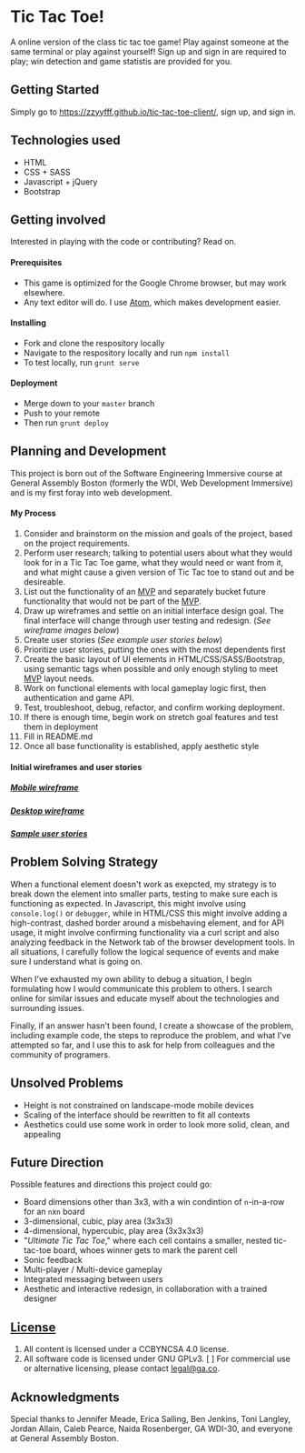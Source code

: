 # Tic Tac Toe!

A online version of the class tic tac toe game! Play against someone at the same terminal or play against yourself! Sign up and sign in are required to play; win detection and game statistis are provided for you.

## Getting Started

Simply go to https://zzyyfff.github.io/tic-tac-toe-client/, sign up, and sign in.

## Technologies used

+ HTML
+ CSS + SASS
+ Javascript + jQuery
+ Bootstrap

## Getting involved

Interested in playing with the code or contributing? Read on.

#### Prerequisites

+ This game is optimized for the Google Chrome browser, but may work elsewhere.
+ Any text editor will do. I use [Atom](https://atom.io/), which makes development easier.

#### Installing

+ Fork and clone the respository locally
+ Navigate to the respository locally and run `npm install`
+ To test locally, run `grunt serve`

#### Deployment

+ Merge down to your `master` branch
+ Push to your remote
+ Then run `grunt deploy`

## Planning and Development

This project is born out of the Software Engineering Immersive course at General Assembly Boston (formerly the WDI, Web Development Immersive) and is my first foray into web development.

#### My Process

1. Consider and brainstorm on the mission and goals of the project, based on the project requirements.
2. Perform user research; talking to potential users about what they would look for in a Tic Tac Toe game, what they would need or want from it, and what might cause a given version of Tic Tac toe to stand out and be desireable.
3. List out the functionality of an [MVP](https://en.wikipedia.org/wiki/Minimum_viable_product) and separately bucket future functionality that would not be part of the [MVP](https://en.wikipedia.org/wiki/Minimum_viable_product).
4. Draw up wireframes and settle on an initial interface design goal. The final interface will change through user testing and redesign. (*See wireframe images below*)
5. Create user stories (*See example user stories below*)
6. Prioritize user stories, putting the ones with the most dependents first
7. Create the basic layout of UI elements in HTML/CSS/SASS/Bootstrap, using semantic tags when possible and only enough styling to meet [MVP](https://en.wikipedia.org/wiki/Minimum_viable_product) layout needs.
8. Work on functional elements with local gameplay logic first, then authentication and game API.
9. Test, troubleshoot, debug, refactor, and confirm working deployment.
10. If there is enough time, begin work on stretch goal features and test them in deployment
11. Fill in README.md
12. Once all base functionality is established, apply aesthetic style

#### Initial wireframes and user stories
##### [Mobile wireframe](https://i.imgur.com/b68mnCm.jpg "Tic Tac Toe - mobile wireframe")
##### [Desktop wireframe](https://i.imgur.com/GOjCzei.jpg "Tic Tac Toe - desktop wireframe")

##### [Sample user stories](USERSTORIES.md)

## Problem Solving Strategy

When a functional element doesn't work as exepcted, my strategy is to break down the element into smaller parts, testing to make sure each is functioning as expected. In Javascript, this might involve using `console.log()` or `debugger`, while in HTML/CSS this might involve adding a high-contrast, dashed border around a misbehaving element, and for API usage, it might involve confirming functionality via a curl script and also analyzing feedback in the Network tab of the browser development tools. In all situations, I carefully follow the logical sequence of events and make sure I understand what is going on.

When I've exhausted my own ability to debug a situation, I begin formulating how I would communicate this problem to others. I search online for similar issues and educate myself about the technologies and surrounding issues.

Finally, if an answer hasn't been found, I create a showcase of the problem, including example code, the steps to reproduce the problem, and what I've attempted so far, and I use this to ask for help from colleagues and the community of programers.

## Unsolved Problems

+ Height is not constrained on landscape-mode mobile devices
+ Scaling of the interface should be rewritten to fit all contexts
+ Aesthetics could use some work in order to look more solid, clean, and appealing

## Future Direction

Possible features and directions this project could go:
+ Board dimensions other than 3x3, with a win condintion of `n`-in-a-row for an `n`x`n` board
+ 3-dimensional, cubic, play area (3x3x3)
+ 4-dimensional, hypercubic, play area (3x3x3x3)
+ "*Ultimate Tic Tac Toe*," where each cell contains a smaller, nested tic-tac-toe board, whoes winner gets to mark the parent cell
+ Sonic feedback
+ Multi-player / Multi-device gameplay
+ Integrated messaging between users
+ Aesthetic and interactive redesign, in collaboration with a trained designer

## [License](LICENSE)

1. All content is licensed under a CC­BY­NC­SA 4.0 license.
1. All software code is licensed under GNU GPLv3. [ ] For commercial use or
    alternative licensing, please contact legal@ga.co.

## Acknowledgments

Special thanks to Jennifer Meade, Erica Salling, Ben Jenkins, Toni Langley, Jordan Allain, Caleb Pearce, Naida Rosenberger, GA WDI-30, and everyone at General Assembly Boston.
